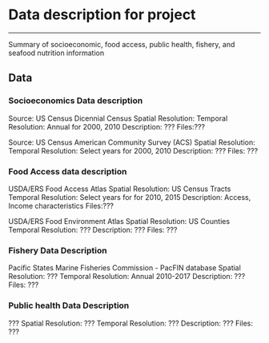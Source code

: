 
# Data description for project
-----
Summary of socioeconomic, food access, public health, fishery, and seafood nutrition information


## Data 

### Socioeconomics Data description

Source: US Census Dicennial Census
Spatial Resolution: 
Temporal Resolution: Annual for 2000, 2010
Description: ???
Files:???

Source: US  Census American Community Survey (ACS) 
Spatial Resolution: 
Temporal Resolution: Select years for 2000, 2010
Description: ???
Files: ???

### Food Access data description

USDA/ERS Food Access Atlas
Spatial Resolution: US Census Tracts
Temporal Resolution: Select years for for 2010, 2015
Description: Access, Income characteristics
Files:???

USDA/ERS Food Environment Atlas
Spatial Resolution: US Counties
Temporal Resolution: ???
Description: ???
Files: ???

### Fishery Data Description

Pacific States Marine Fisheries Commission - PacFIN database
Spatial Resolution: ???
Temporal Resolution: Annual 2010-2017
Description: ???
Files: ???

### Public health Data Description

???
Spatial Resolution: ???
Temporal Resolution: ???
Description: ???
Files: ???

